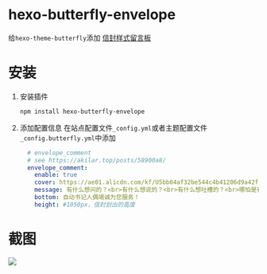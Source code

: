 # hexo-butterfly-envelope

给`hexo-theme-butterfly`添加 [信封样式留言板](https://akilar.top/posts/58900a8/)

# 安装

1. 安装插件
    ```bash
    npm install hexo-butterfly-envelope
    ```

2. 添加配置信息
    在站点配置文件`_config.yml`或者主题配置文件`_config.butterfly.yml`中添加

    ```yaml
      # envelope_comment
      # see https://akilar.top/posts/58900a8/
      envelope_comment:
        enable: true
        cover: https://ae01.alicdn.com/kf/U5bb04af32be544c4b41206d9a42fcacfd.jpg
        message: 有什么想问的？<br>有什么想说的？<br>有什么想吐槽的？<br>哪怕是有什么想吃的，都可以告诉我哦~
        bottom: 自动书记人偶竭诚为您服务！
        height: #1050px，信封划出的高度
    ```

# 截图
  ![](https://cdn.jsdelivr.net/gh/Akilarlxh/Picgo@v2.3/smms/A7DXgfwFJujLCzE.png)
